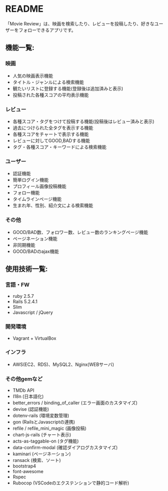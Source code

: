 # README

「Movie Review」は、映画を検索したり、レビューを投稿したり、好きなユーザーをフォローできるアプリです。

## 機能一覧:

### 映画

* 人気の映画表示機能
* タイトル・ジャンルによる検索機能
* 観たいリストに登録する機能(登録後は追加済みと表示)
* 投稿された各種スコアの平均表示機能

### レビュー

* 各種スコア・タグをつけて投稿する機能(投稿後はレビュー済みと表示)
* 過去につけられた全タグを表示する機能
* 各種スコアをチャートで表示する機能
* レビューに対してGOOD,BADする機能
* タグ・各種スコア・キーワードによる検索機能

### ユーザー

* 認証機能
* 簡単ログイン機能
* プロフィール画像投稿機能
* フォロー機能
* タイムラインページ機能
* 生まれ年、性別、紹介文による検索機能

### その他

* GOOD/BAD数、フォロワー数、レビュー数のランキングページ機能
* ページネーション機能
* 非同期機能
* GOOD/BADのajax機能


## 使用技術一覧:

### 言語・FW

* ruby 2.5.7
* Rails 5.2.4.1
* Slim
* Javascript / jQuery

### 開発環境

* Vagrant + VirtualBox

### インフラ

* AWS(EC2、RDS)、MySQL2、Nginx(WEBサーバ)

### その他gemなど

* TMDb API
* I18n (日本語化)
* better_errors / binding_of_caller (エラー画面のカスタマイズ)
* devise (認証機能)
* dotenv-rails (環境変数管理)
* gon (RailsとJavascriptの連携)
* refile / refile_mini_magic (画像投稿)
* chart-js-rails (チャート表示)
* acts-as-taggable-on (タグ機能)
* data-confirm-modal (確認ダイアログカスタマイズ)
* kaminari (ページネーション)
* ransack (検索、ソート)
* bootstrap4
* font-awesome
* Rspec
* Rubocop (VSCodeのエクステンションで静的コード解析)
